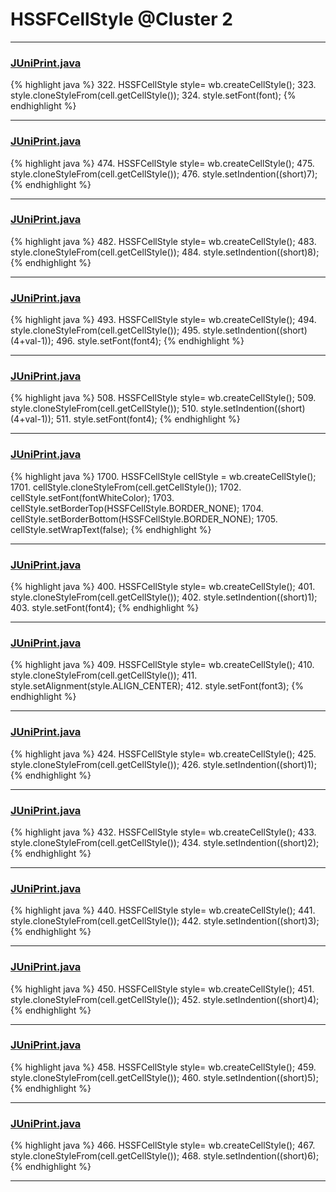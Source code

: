 # HSSFCellStyle @Cluster 2

***

### [JUniPrint.java](https://searchcode.com/codesearch/view/60212057/)
{% highlight java %}
322. HSSFCellStyle style= wb.createCellStyle();
323. style.cloneStyleFrom(cell.getCellStyle());
324. style.setFont(font);
{% endhighlight %}

***

### [JUniPrint.java](https://searchcode.com/codesearch/view/60212057/)
{% highlight java %}
474. HSSFCellStyle style= wb.createCellStyle();
475. style.cloneStyleFrom(cell.getCellStyle());
476. style.setIndention((short)7);
{% endhighlight %}

***

### [JUniPrint.java](https://searchcode.com/codesearch/view/60212057/)
{% highlight java %}
482. HSSFCellStyle style= wb.createCellStyle();
483. style.cloneStyleFrom(cell.getCellStyle());
484. style.setIndention((short)8);
{% endhighlight %}

***

### [JUniPrint.java](https://searchcode.com/codesearch/view/60212057/)
{% highlight java %}
493. HSSFCellStyle style= wb.createCellStyle();
494. style.cloneStyleFrom(cell.getCellStyle());
495. style.setIndention((short)(4+val-1));
496. style.setFont(font4);
{% endhighlight %}

***

### [JUniPrint.java](https://searchcode.com/codesearch/view/60212057/)
{% highlight java %}
508. HSSFCellStyle style= wb.createCellStyle();
509. style.cloneStyleFrom(cell.getCellStyle());
510. style.setIndention((short)(4+val-1));
511. style.setFont(font4);
{% endhighlight %}

***

### [JUniPrint.java](https://searchcode.com/codesearch/view/60212057/)
{% highlight java %}
1700. HSSFCellStyle cellStyle = wb.createCellStyle();
1701. cellStyle.cloneStyleFrom(cell.getCellStyle());
1702. cellStyle.setFont(fontWhiteColor);
1703. cellStyle.setBorderTop(HSSFCellStyle.BORDER_NONE);
1704. cellStyle.setBorderBottom(HSSFCellStyle.BORDER_NONE);
1705. cellStyle.setWrapText(false);
{% endhighlight %}

***

### [JUniPrint.java](https://searchcode.com/codesearch/view/60212057/)
{% highlight java %}
400. HSSFCellStyle style= wb.createCellStyle();
401. style.cloneStyleFrom(cell.getCellStyle());
402. style.setIndention((short)1);
403. style.setFont(font4);
{% endhighlight %}

***

### [JUniPrint.java](https://searchcode.com/codesearch/view/60212057/)
{% highlight java %}
409. HSSFCellStyle style= wb.createCellStyle();
410. style.cloneStyleFrom(cell.getCellStyle());
411. style.setAlignment(style.ALIGN_CENTER);
412. style.setFont(font3);
{% endhighlight %}

***

### [JUniPrint.java](https://searchcode.com/codesearch/view/60212057/)
{% highlight java %}
424. HSSFCellStyle style= wb.createCellStyle();
425. style.cloneStyleFrom(cell.getCellStyle());
426. style.setIndention((short)1);
{% endhighlight %}

***

### [JUniPrint.java](https://searchcode.com/codesearch/view/60212057/)
{% highlight java %}
432. HSSFCellStyle style= wb.createCellStyle();
433. style.cloneStyleFrom(cell.getCellStyle());
434. style.setIndention((short)2);
{% endhighlight %}

***

### [JUniPrint.java](https://searchcode.com/codesearch/view/60212057/)
{% highlight java %}
440. HSSFCellStyle style= wb.createCellStyle();
441. style.cloneStyleFrom(cell.getCellStyle());
442. style.setIndention((short)3);
{% endhighlight %}

***

### [JUniPrint.java](https://searchcode.com/codesearch/view/60212057/)
{% highlight java %}
450. HSSFCellStyle style= wb.createCellStyle();
451. style.cloneStyleFrom(cell.getCellStyle());
452. style.setIndention((short)4);
{% endhighlight %}

***

### [JUniPrint.java](https://searchcode.com/codesearch/view/60212057/)
{% highlight java %}
458. HSSFCellStyle style= wb.createCellStyle();
459. style.cloneStyleFrom(cell.getCellStyle());
460. style.setIndention((short)5);
{% endhighlight %}

***

### [JUniPrint.java](https://searchcode.com/codesearch/view/60212057/)
{% highlight java %}
466. HSSFCellStyle style= wb.createCellStyle();
467. style.cloneStyleFrom(cell.getCellStyle());
468. style.setIndention((short)6);
{% endhighlight %}

***

